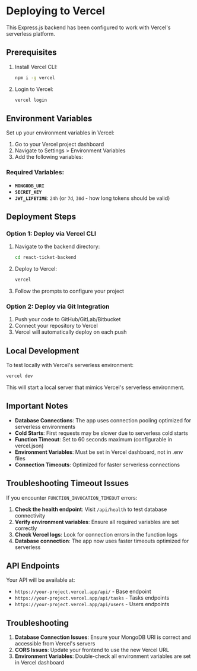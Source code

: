 # Deploying to Vercel

This Express.js backend has been configured to work with Vercel's serverless platform.

## Prerequisites

1. Install Vercel CLI:
   ```bash
   npm i -g vercel
   ```

2. Login to Vercel:
   ```bash
   vercel login
   ```

## Environment Variables

Set up your environment variables in Vercel:

1. Go to your Vercel project dashboard
2. Navigate to Settings > Environment Variables
3. Add the following variables:

### Required Variables:

- **`MONGODB_URI`**
- **`SECRET_KEY`**
- **`JWT_LIFETIME`**: `24h` (or `7d`, `30d` - how long tokens should be valid)

## Deployment Steps

### Option 1: Deploy via Vercel CLI

1. Navigate to the backend directory:
   ```bash
   cd react-ticket-backend
   ```

2. Deploy to Vercel:
   ```bash
   vercel
   ```

3. Follow the prompts to configure your project

### Option 2: Deploy via Git Integration

1. Push your code to GitHub/GitLab/Bitbucket
2. Connect your repository to Vercel
3. Vercel will automatically deploy on each push

## Local Development

To test locally with Vercel's serverless environment:

```bash
vercel dev
```

This will start a local server that mimics Vercel's serverless environment.

## Important Notes

- **Database Connections**: The app uses connection pooling optimized for serverless environments
- **Cold Starts**: First requests may be slower due to serverless cold starts
- **Function Timeout**: Set to 60 seconds maximum (configurable in vercel.json)
- **Environment Variables**: Must be set in Vercel dashboard, not in .env files
- **Connection Timeouts**: Optimized for faster serverless connections

## Troubleshooting Timeout Issues

If you encounter `FUNCTION_INVOCATION_TIMEOUT` errors:

1. **Check the health endpoint**: Visit `/api/health` to test database connectivity
2. **Verify environment variables**: Ensure all required variables are set correctly
3. **Check Vercel logs**: Look for connection errors in the function logs
4. **Database connection**: The app now uses faster timeouts optimized for serverless

## API Endpoints

Your API will be available at:
- `https://your-project.vercel.app/api/` - Base endpoint
- `https://your-project.vercel.app/api/tasks` - Tasks endpoints
- `https://your-project.vercel.app/api/users` - Users endpoints

## Troubleshooting

1. **Database Connection Issues**: Ensure your MongoDB URI is correct and accessible from Vercel's servers
2. **CORS Issues**: Update your frontend to use the new Vercel URL
3. **Environment Variables**: Double-check all environment variables are set in Vercel dashboard 
